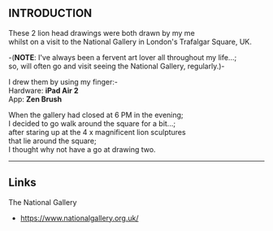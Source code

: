 ## INTRODUCTION

These 2 lion head drawings were both drawn by my me      
whilst on a visit to the National Gallery in London's Trafalgar Square, UK.      

-(**NOTE**: I've always been a fervent art lover all throughout my life...;      
so, will often go and visit seeing the National Gallery, regularly.)-    

I drew them by using my finger:-   
Hardware: **iPad Air 2**  
App: **Zen Brush**      

When the gallery had closed at 6 PM in the evening;         
I decided to go walk around the square for a bit...;    
after staring up at the 4 x magnificent lion sculptures     
that lie around the square;      
I thought why not have a go at drawing two.   

-----

## Links  

The National Gallery  
- https://www.nationalgallery.org.uk/  
